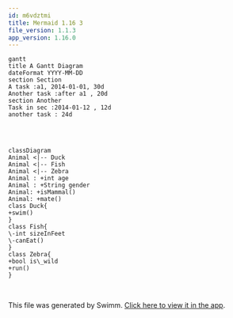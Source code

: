 ```yaml
---
id: m6vdztmi
title: Mermaid 1.16 3
file_version: 1.1.3
app_version: 1.16.0
---
```


<!--MERMAID {width:100}-->
```mermaid
gantt
title A Gantt Diagram
dateFormat YYYY-MM-DD
section Section
A task :a1, 2014-01-01, 30d
Another task :after a1 , 20d
section Another
Task in sec :2014-01-12 , 12d
another task : 24d


```
<!--MCONTENT {content: "gantt<br/>\ntitle A Gantt Diagram<br/>\ndateFormat YYYY-MM-DD<br/>\nsection Section<br/>\nA task :a1, 2014-01-01, 30d<br/>\nAnother task :after a1 , 20d<br/>\nsection Another<br/>\nTask in sec :2014-01-12 , 12d<br/>\nanother task : 24d<br/>\n\n<br/>"} --->

<br/>

<!--MERMAID {width:100}-->
```mermaid
classDiagram
Animal <|-- Duck
Animal <|-- Fish
Animal <|-- Zebra
Animal : +int age
Animal : +String gender
Animal: +isMammal()
Animal: +mate()
class Duck{
+swim()
}
class Fish{
\-int sizeInFeet
\-canEat()
}
class Zebra{
+bool is\_wild
+run()
}

```
<!--MCONTENT {content: "classDiagram<br/>\nAnimal <|-- Duck<br/>\nAnimal <|-- Fish<br/>\nAnimal <|-- Zebra<br/>\nAnimal : +int age<br/>\nAnimal : +String gender<br/>\nAnimal: +isMammal()<br/>\nAnimal: +mate()<br/>\nclass Duck{<br/>\n+swim()<br/>\n}<br/>\nclass Fish{<br/>\n\\-int sizeInFeet<br/>\n\\-canEat()<br/>\n}<br/>\nclass Zebra{<br/>\n+bool is\\_wild<br/>\n+run()<br/>\n}<br/>\n<br/>"} --->

<br/>

This file was generated by Swimm. [Click here to view it in the app](https://swimm-web-app.web.app/repos/Z2l0aHViJTNBJTNBY3NoYXJwLXNoYXVsLXRlc3QlM0ElM0Fzd2ltbWlv/docs/m6vdztmi).
